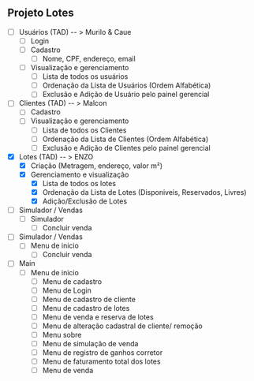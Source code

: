 
## Projeto Lotes
- [ ] Usuários (TAD) -- > Murilo & Caue
	- [ ] Login
	- [ ] Cadastro
        - [ ] Nome, CPF, endereço, email
	- [ ] Visualização e gerenciamento
        - [ ] Lista de todos os usuários
        - [ ] Ordenação da Lista de Usuários (Ordem Alfabética)
        - [ ] Exclusão e Adição de Usuário pelo painel gerencial
    
- [ ] Clientes (TAD) -- > Malcon
	- [ ] Cadastro
	- [ ] Visualização e gerenciamento
        - [ ] Lista de todos os Clientes
        - [ ] Ordenação da Lista de Clientes (Ordem Alfabética)
        - [ ] Exclusão e Adição de Clientes pelo painel gerencial
    
- [x] Lotes (TAD) -- > ENZO
	- [X] Criação (Metragem, endereço, valor m²)
	- [X] Gerenciamento e visualização
        - [x] Lista de todos os lotes
        - [x] Ordenação da Lista de Lotes (Disponiveis, Reservados, Livres)
        - [x] Adição/Exclusão de Lotes
- [ ] Simulador / Vendas
	- [ ] Simulador
        - [ ] Concluir venda
      
- [ ] Simulador / Vendas
	- [ ] Menu de inicio
        - [ ] Concluir venda
- [ ] Main
	- [ ] Menu de inicio
        - [ ] Menu de cadastro
        - [ ] Menu de Login
        - [ ] Menu de cadastro de cliente
        - [ ] Menu de cadastro de lotes
        - [ ] Menu de venda e reserva de lotes
        - [ ] Menu de alteração cadastral de cliente/ remoção
        - [ ] Menu sobre
        - [ ] Menu de simulação de venda
        - [ ] Menu de registro de ganhos corretor
        - [ ] Menu de faturamento total dos lotes
        - [ ] Menu de venda
